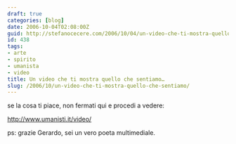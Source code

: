 ```yaml
---
draft: true
categories: [blog]
date: 2006-10-04T02:08:00Z
guid: http://stefanocecere.com/2006/10/04/un-video-che-ti-mostra-quello-che-sentiamo/
id: 438
tags:
- arte
- spirito
- umanista
- video
title: Un video che ti mostra quello che sentiamo…
slug: /2006/10/un-video-che-ti-mostra-quello-che-sentiamo/
---
```


se la cosa ti piace, non fermati qui e procedi a vedere:
  
<http://www.umanisti.it/video/>

ps: grazie Gerardo, sei un vero poeta multimediale.